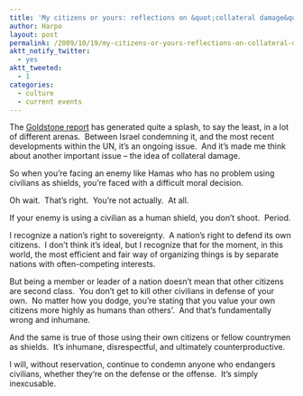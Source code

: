 ```yaml
---
title: 'My citizens or yours: reflections on &quot;collateral damage&quot;'
author: Harpo
layout: post
permalink: /2009/10/19/my-citizens-or-yours-reflections-on-collateral-damage/
aktt_notify_twitter:
  - yes
aktt_tweeted:
  - 1
categories:
  - culture
  - current events
---
```

The <a href="http://www2.ohchr.org/english/bodies/hrcouncil/specialsession/9/docs/UNFFMGC_Report.pdf" target="_blank">Goldstone report</a> has generated quite a splash, to say the least, in a lot of different arenas.  Between Israel condemning it, and the most recent developments within the UN, it&#8217;s an ongoing issue.  And it&#8217;s made me think about another important issue &#8211; the idea of collateral damage.

So when you&#8217;re facing an enemy like Hamas who has no problem using civilians as shields, you&#8217;re faced with a difficult moral decision.

Oh wait.  That&#8217;s right.  You&#8217;re not actually.  At all.

If your enemy is using a civilian as a human shield, you don&#8217;t shoot.  Period.

I recognize a nation&#8217;s right to sovereignty.  A nation&#8217;s right to defend its own citizens.  I don&#8217;t think it&#8217;s ideal, but I recognize that for the moment, in this world, the most efficient and fair way of organizing things is by separate nations with often-competing interests.

But being a member or leader of a nation doesn&#8217;t mean that other citizens are second class.  You don&#8217;t get to kill other civilians in defense of your own.  No matter how you dodge, you&#8217;re stating that you value your own citizens more highly as humans than others&#8217;.  And that&#8217;s fundamentally wrong and inhumane.

And the same is true of those using their own citizens or fellow countrymen as shields.  It&#8217;s inhumane, disrespectful, and ultimately counterproductive.

I will, without reservation, continue to condemn anyone who endangers civilians, whether they&#8217;re on the defense or the offense.  It&#8217;s simply inexcusable.